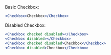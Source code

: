 Basic Checkbox:

```jsx
<Checkbox>Checkbox</Checkbox>
```
Disabled Checkbox:

```jsx
<Checkbox checked disabled></Checkbox>
<Checkbox disabled></Checkbox>
<Checkbox checked disabled>Checkbox</Checkbox>
<Checkbox disabled>Checkbox</Checkbox>
```
